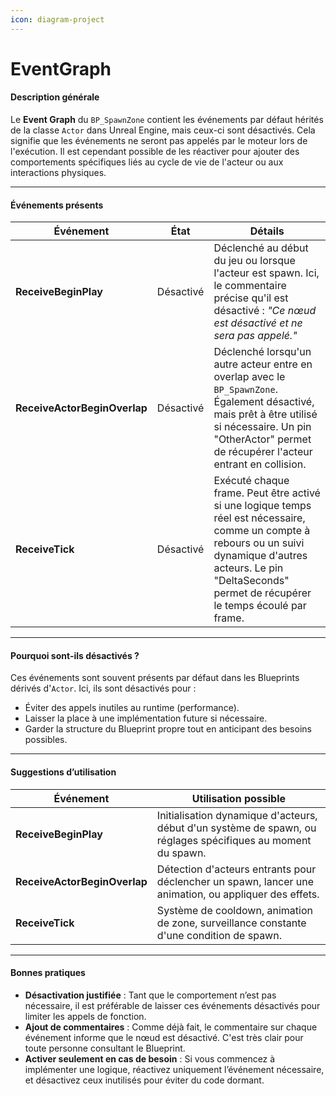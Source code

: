 ```yaml
---
icon: diagram-project
---
```


# EventGraph

#### Description générale

Le **Event Graph** du `BP_SpawnZone` contient les événements par défaut hérités de la classe `Actor` dans Unreal Engine, mais ceux-ci sont désactivés. Cela signifie que les événements ne seront pas appelés par le moteur lors de l'exécution. Il est cependant possible de les réactiver pour ajouter des comportements spécifiques liés au cycle de vie de l'acteur ou aux interactions physiques.

***

#### Événements présents

| Événement                    | État      | Détails                                                                                                                                                                                                                 |
| ---------------------------- | --------- | ----------------------------------------------------------------------------------------------------------------------------------------------------------------------------------------------------------------------- |
| **ReceiveBeginPlay**         | Désactivé | Déclenché au début du jeu ou lorsque l'acteur est spawn. Ici, le commentaire précise qu'il est désactivé : _"Ce nœud est désactivé et ne sera pas appelé."_                                                             |
| **ReceiveActorBeginOverlap** | Désactivé | Déclenché lorsqu'un autre acteur entre en overlap avec le `BP_SpawnZone`. Également désactivé, mais prêt à être utilisé si nécessaire. Un pin "OtherActor" permet de récupérer l'acteur entrant en collision.           |
| **ReceiveTick**              | Désactivé | Exécuté chaque frame. Peut être activé si une logique temps réel est nécessaire, comme un compte à rebours ou un suivi dynamique d'autres acteurs. Le pin "DeltaSeconds" permet de récupérer le temps écoulé par frame. |

***

#### Pourquoi sont-ils désactivés ?

Ces événements sont souvent présents par défaut dans les Blueprints dérivés d'`Actor`. Ici, ils sont désactivés pour :

* Éviter des appels inutiles au runtime (performance).
* Laisser la place à une implémentation future si nécessaire.
* Garder la structure du Blueprint propre tout en anticipant des besoins possibles.

***

#### Suggestions d’utilisation

| Événement                    | Utilisation possible                                                                                         |
| ---------------------------- | ------------------------------------------------------------------------------------------------------------ |
| **ReceiveBeginPlay**         | Initialisation dynamique d'acteurs, début d'un système de spawn, ou réglages spécifiques au moment du spawn. |
| **ReceiveActorBeginOverlap** | Détection d'acteurs entrants pour déclencher un spawn, lancer une animation, ou appliquer des effets.        |
| **ReceiveTick**              | Système de cooldown, animation de zone, surveillance constante d'une condition de spawn.                     |

***

#### Bonnes pratiques

* **Désactivation justifiée** : Tant que le comportement n’est pas nécessaire, il est préférable de laisser ces événements désactivés pour limiter les appels de fonction.
* **Ajout de commentaires** : Comme déjà fait, le commentaire sur chaque événement informe que le nœud est désactivé. C'est très clair pour toute personne consultant le Blueprint.
* **Activer seulement en cas de besoin** : Si vous commencez à implémenter une logique, réactivez uniquement l’événement nécessaire, et désactivez ceux inutilisés pour éviter du code dormant.

